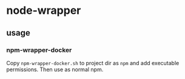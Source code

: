 # node-wrapper

## usage

### npm-wrapper-docker

Copy `npm-wrapper-docker.sh` to project dir as `npm` and add executable permissions. Then use as normal npm.